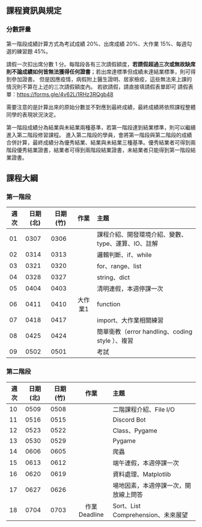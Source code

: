## 課程資訊與規定

### 分數評量
第一階段成績計算方式為考試成績 20%、出席成績 20%、大作業 15%、每週勾選的練習題 45%。

請假一次扣出席分數 1 分。每階段各有三次請假額度，**若請假超過三次或無故缺席則不論成績如何皆無法獲得任何證書**；若出席達標準但成績未達結業標準，則可得到參加證書。
但是因應疫情，病假附上醫生證明、居家檢疫，這些無法來上課的情況則不算在上述的三次請假額度內。
若欲請假，請直接填請假表單即可 
請假表單：https://forms.gle/4v62Li1RHz3RQgb48

需要注意的是計算出來的原始分數並不對應到最終成績，最終成績將依照課程整體同學的表現狀況決定。

第一階段成績分為結業與未結業兩種基準，若第一階段達到結業標準，則可以繼續進入第二階段修習課程。
進入第二階段的學員，會將第一階段與第二階段的成績合併計算，最終成績分為優秀結業、結業與未結業三種基準。優秀結業者可得到兩階段優秀結業證書，結業者可得到兩階段結業證書，未結業者只能得到第一階段結業證書。


## 課程大綱

### 第一階段

| 週次 | 日期(北) | 日期(竹) | 作業      | 主題                                   |
| ---- | -------- | -------- |:---------:|:-------------------------------------- |
| 01   | 0307     | 0306     |           |課程介紹、開發環境介紹、變數、type、運算、IO、註解 |
| 02   | 0314     | 0313     |           |邏輯判斷、if、while |
| 03   | 0321     | 0320     |           |for、range、list |
| 04   | 0328     | 0327     |           |string、dict |
| 05   | 0404     | 0403     |           |清明連假，本週停課一次 |
| 06   | 0411     | 0410     |大作業1    |function |
| 07   | 0418     | 0417     |           |import、大作業相關練習 |
| 08   | 0425     | 0424     |           |簡單衛教（error handling、coding style ）、複習 |
| 09   | 0502     | 0501     |           |考試 |


### 第二階段

| 週次 | 日期(北) | 日期(竹) | 作業       | 主題                                   |
| ---- | -------- | -------- |:----------:|:-------------------------------------- |
| 10   | 0509     | 0508     |            |二階課程介紹、File I/O |
| 11   | 0516     | 0515     |            |Discord Bot |
| 12   | 0523     | 0522     |            |Class、Pygame |
| 13   | 0530     | 0529     |            |Pygame |
| 14   | 0606     | 0605     |	          |爬蟲 |
| 15   | 0613     | 0612     |            |端午連假，本週停課一次 |
| 16   | 0620     | 0619     |            |資料處理、Matplotlib |
| 17   | 0627     | 0626     |            |場地因素，本週停課一次，開放線上問答 |
| 18   | 0704     | 0703     |作業Deadline|Sort、List Comprehension、未來展望 |

